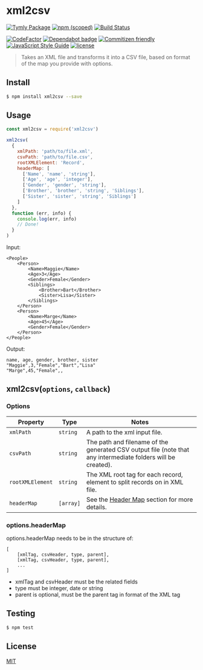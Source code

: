 # xml2csv
[![Tymly Package](https://img.shields.io/badge/tymly-package-blue.svg)](https://tymly.io/)
[![npm (scoped)](https://img.shields.io/npm/v/@wmfs/xml2csv.svg)](https://www.npmjs.com/package/@wmfs/xml2csv)
[![Build Status](https://travis-ci.org/wmfs/xml2csv.svg?branch=master)](https://travis-ci.org/wmfs/xml2csv)

[![CodeFactor](https://www.codefactor.io/repository/github/wmfs/xml2csv/badge)](https://www.codefactor.io/repository/github/wmfs/xml2csv)
[![Dependabot badge](https://img.shields.io/badge/Dependabot-active-brightgreen.svg)](https://dependabot.com/)
[![Commitizen friendly](https://img.shields.io/badge/commitizen-friendly-brightgreen.svg)](http://commitizen.github.io/cz-cli/)
[![JavaScript Style Guide](https://img.shields.io/badge/code_style-standard-brightgreen.svg)](https://standardjs.com)
[![license](https://img.shields.io/github/license/mashape/apistatus.svg)](https://github.com/wmfs/tymly/blob/master/packages/pg-concat/LICENSE)

> Takes an XML file and transforms it into a CSV file, based on format of the map you provide with options. 

## <a name="install"></a>Install
```bash
$ npm install xml2csv --save
```


## <a name="usage"></a>Usage

```javascript
const xml2csv = require('xml2csv')

xml2csv(
  {
    xmlPath: 'path/to/file.xml',
    csvPath: 'path/to/file.csv',
    rootXMLElement: 'Record',
    headerMap: [
      ['Name', 'name', 'string'],
      ['Age', 'age', 'integer'],
      ['Gender', 'gender', 'string'],
      ['Brother', 'brother', 'string', 'Siblings'],
      ['Sister', 'sister', 'string', 'Siblings']
    ]
  },
  function (err, info) {
    console.log(err, info)
    // Done!
  }
)

```
Input: 
```
<People>
    <Person>
        <Name>Maggie</Name>
        <Age>3</Age>
        <Gender>Female</Gender>
        <Siblings>
            <Brother>Bart</Brother>
            <Sister>Lisa</Sister>
        </Siblings>
    </Person>
    <Person>
        <Name>Marge</Name>
        <Age>45</Age>
        <Gender>Female</Gender>
    </Person>
</People>
```

Output:
```
name, age, gender, brother, sister
"Maggie",3,"Female","Bart","Lisa"
"Marge",45,"Female",,
```

## xml2csv(`options`, `callback`)

### Options

| Property              | Type      | Notes  |
| --------              | ----      | -----  |
| `xmlPath`             | `string`  | A path to the xml input file.
| `csvPath`             | `string`  | The path and filename of the generated CSV output file (note that any intermediate folders will be created).
| `rootXMLElement`      | `string`  | The XML root tag for each record, element to split records on in XML file.
| `headerMap`           | `[array]` | See the [Header Map](#headerMap) section for more details.

### <a name="headerMap"></a>options.headerMap

options.headerMap needs to be in the structure of:

```
[
    [xmlTag, csvHeader, type, parent],
    [xmlTag, csvHeader, type, parent],
    ...
]
```
* xmlTag and csvHeader must be the related fields
* type must be integer, date or string
* parent is optional, must be the parent tag in format of the XML tag


## <a name="test"></a>Testing


```bash
$ npm test
```


## <a name="license"></a>License
[MIT](https://github.com/wmfs/tymly/xml2csv/blob/master/LICENSE)
